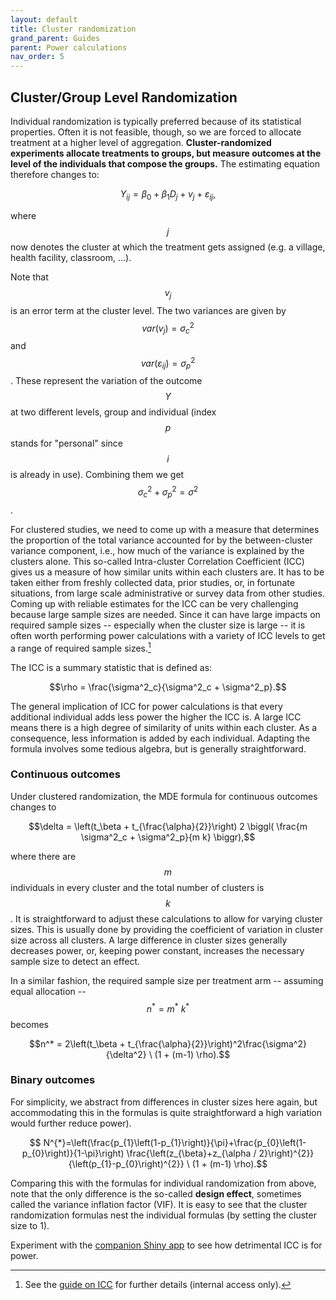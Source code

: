 ```yaml
---
layout: default
title: Cluster randomization
grand_parent: Guides
parent: Power calculations
nav_order: 5
---
```


## Cluster/Group Level Randomization

Individual randomization is typically preferred because of its statistical properties.
Often it is not feasible, though, so we are forced to allocate treatment at a higher level of aggregation.
**Cluster-randomized experiments allocate treatments to groups, but measure outcomes at the level of the individuals that compose the groups.** 
The estimating equation therefore changes to:

$$Y_{ij} = \beta_0 + \beta_1 D_j + v_j + \varepsilon_{ij},$$ 

where $$j$$ now denotes the cluster at which the treatment gets assigned (e.g. a village, health facility, classroom, ...).

Note that $$v_j$$ is an error term at the cluster level.
The two variances are given by $$var(v_j) = \sigma^2_c$$ and $$var(\varepsilon_{ij}) = \sigma^2_p$$.
These represent the variation of the outcome $$Y$$ at two different levels, group and individual (index $$p$$ stands for "personal" since $$i$$ is already in use).
Combining them we get $$\sigma^2_c + \sigma^2_p = \sigma^2$$.

For clustered studies, we need to come up with a measure that determines the proportion of the total variance accounted for by the between-cluster variance component, i.e., how much of the variance is explained by the clusters alone.
This so-called Intra-cluster Correlation Coefficient (ICC) gives us a measure of how similar units within each clusters are.
It has to be taken either from freshly collected data, prior studies, or, in fortunate situations, from large scale administrative or survey data from other studies.
Coming up with reliable estimates for the ICC can be very challenging because large sample sizes are needed.
Since it can have large impacts on required sample sizes -- especially when the cluster size is large -- it is often worth performing power calculations with a variety of ICC levels to get a range of required sample sizes.[^1]

The ICC is a summary statistic that is defined as:

$$\rho = \frac{\sigma^2_c}{\sigma^2_c + \sigma^2_p}.$$

The general implication of ICC for power calculations is that every additional individual adds less power the higher the ICC is.
A large ICC means there is a high degree of similarity of units within each cluster.
As a consequence, less information is added by each individual.
Adapting the formula involves some tedious algebra, but is generally straightforward.

### Continuous outcomes

Under clustered randomization, the MDE formula for continuous outcomes changes to

$$\delta = \left(t_\beta + t_{\frac{\alpha}{2}}\right) 2 \biggl( \frac{m \sigma^2_c + \sigma^2_p}{m k} \biggr),$$

where there are $$m$$ individuals in every cluster and the total number of clusters is $$k$$.
It is straightforward to adjust these calculations to allow for varying cluster sizes.
This is usually done by providing the coefficient of variation in cluster size across all clusters.
A large difference in cluster sizes generally decreases power, or, keeping power constant, increases the necessary sample size to detect an effect.

In a similar fashion, the required sample size per treatment arm -- assuming equal allocation -- $$n^* = m^* \ k^*$$ becomes

$$n^* = 2\left(t_\beta + t_{\frac{\alpha}{2}}\right)^2\frac{\sigma^2}{\delta^2} \ (1 + (m-1) \rho).$$

### Binary outcomes

For simplicity, we abstract from differences in cluster sizes here again, but accommodating this in the formulas is quite straightforward a high variation would further reduce power).

$$ N^{*}=\left(\frac{p_{1}\left(1-p_{1}\right)}{\pi}+\frac{p_{0}\left(1-p_{0}\right)}{1-\pi}\right) \frac{\left(z_{\beta}+z_{\alpha / 2}\right)^{2}}{\left(p_{1}-p_{0}\right)^{2}} \ (1 + (m-1) \rho).$$

Comparing this with the formulas for individual randomization from above, note that the only difference is the so-called **design effect**, sometimes called the variance inflation factor (VIF).
It is easy to see that the cluster randomization formulas nest the individual formulas (by setting the cluster size to 1).

Experiment with the [companion Shiny app](https://lehner.shinyapps.io/dil_power/) to see how detrimental ICC is for power.

[^1]: See the [guide on ICC](https://github.com/DevInnovationLab/internal-resources/blob/main/power/topics/ICC.Rmd) for further details (internal access only).
